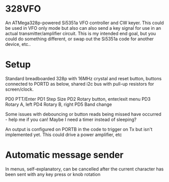 # 328VFO
An ATMega328p-powered Si5351a VFO controller and CW keyer. This could be used in VFO only mode but also can also send a key signal for use in an actual transmitter/amplifier circuit. This is my intended end goal, but you could do something different, or swap out the Si5351a code for another device, etc..

# Setup

Standard breadboarded 328p with 16MHz crystal and reset button, buttons connected to PORTD as below, shared i2c bus with pull-up resistors for screen/clock.

PD0 PTT/Enter
PD1 Step Size
PD2 Rotary button, enter/exit menu
PD3 Rotary A, left
PD4 Rotary B, right
PD5 Band change

Some issues with debouncing or button reads being missed have occurred - help me if you can! Maybe I need a timer instead of sleeping?

An output is configured on PORTB in the code to trigger on Tx but isn't implemented yet. This could drive a power amplifier, etc

# Automatic message sender

In menus, self-explanatory, can be cancelled after the current character has been sent with any key press or knob rotation
